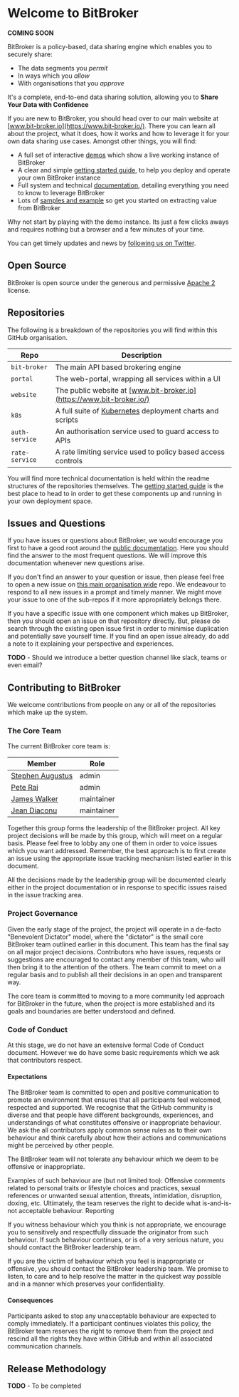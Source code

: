 # Welcome to BitBroker

__COMING SOON__

BitBroker is a policy-based, data sharing engine which enables you to securely share:

* The data segments you _permit_
* In ways which you _allow_
* With organisations that you _approve_

It's a complete, end-to-end data sharing solution, allowing you to __Share Your Data with Confidence__

If you are new to BitBroker, you should head over to our main website at [www.bit-broker.io](https://www.bit-broker.io/). There you can learn all about the project, what it does, how it works and how to leverage it for your own data sharing use cases. Amongst other things, you will find:

* A full set of interactive [demos](https://demo.bit-broker.io) which show a live working instance of BitBroker
* A clear and simple [getting started guide](https://www.bit-broker.io/docs/getting-started/), to help you deploy and operate your own BitBroker instance
* Full system and technical [documentation](https://www.bit-broker.io/docs/), detailing everything you need to know to leverage BitBroker
* Lots of [samples and example](https://www.bit-broker.io/docs/examples/) so get you started on extracting value from BitBroker

Why not start by playing with the demo instance. Its just a few clicks aways and requires nothing but a browser and a few minutes of your time.

You can get timely updates and news by [following us on Twitter](https://twitter.com/broker_bit).

## Open Source

BitBroker is open source under the generous and permissive [Apache 2](https://github.com/bit-broker/.github/blob/main/LICENSE) license.

## Repositories

The following is a breakdown of the repositories you will find within this GitHub organisation.

Repo | Description
--- | ---
`bit-broker` | The main API based brokering engine
`portal` | The web-portal, wrapping all services within a UI
`website` | The public website at [www.bit-broker.io](https://www.bit-broker.io/)
`k8s` | A full suite of [Kubernetes](https://kubernetes.io/) deployment charts and scripts
`auth-service` | An authorisation service used to guard access to APIs
`rate-service` | A rate limiting service used to policy based access controls

You will find more technical documentation is held within the readme structures of the repositories themselves. The [getting started guide](https://www.bit-broker.io/docs/getting-started/) is the best place to head to in order to get these components up and running in your own deployment space.

## Issues and Questions

If you have issues or questions about BitBroker, we would encourage you first to have a good root around the [public documentation](https://www.bit-broker.io/docs/). Here you should find the answer to the most frequent questions. We will improve this documentation whenever new questions arise.

If you don't find an answer to your question or issue, then please feel free to open a new issue on [this main organisation wide](https://github.com/bit-broker/.github/issues) repo. We endeavour to respond to all new issues in a prompt and timely manner. We might move your issue to one of the sub-repos if it more appropriately belongs there.

If you have a specific issue with one component which makes up BitBroker, then you should open an issue on that repository directly. But, please do search through the existing open issue first in order to minimise duplication and potentially save yourself time. If you find an open issue already, do add a note to it explaining your perspective and experiences.

__TODO__ - Should we introduce a better question channel like slack, teams or even email?

## Contributing to BitBroker

We welcome contributions from people on any or all of the repositories which make up the system.

### The Core Team

The current BitBroker core team is:

Member | Role
--- | ---
[Stephen Augustus](https://github.com/justaugustus) | admin
[Pete Rai](https://github.com/pete-rai) | admin
[James Walker](https://github.com/jgwalker) | maintainer
[Jean Diaconu](https://github.com/jadiaconu) | maintainer

Together this group forms the leadership of the BitBroker project. All key project decisions will be made by this group, which will meet on a regular basis. Please feel free to lobby any one of them in order to voice issues which you want addressed. Remember, the best approach is to first create an issue using the appropriate issue tracking mechanism listed earlier in this document.

All the decisions made by the leadership group will be documented clearly either in the project documentation or in response to specific issues raised in the issue tracking area.

### Project Governance

Given the early stage of the project, the project will operate in a de-facto "Benevolent Dictator" model, where the "dictator" is the small core BitBroker team outlined earlier in this document. This team has the final say on all major project decisions. Contributors who have issues, requests or suggestions are encouraged to contact any member of this team, who will then bring it to the attention of the others. The team commit to meet on a regular basis and to publish all their decisions in an open and transparent way.

The core team is committed to moving to a more community led approach for BitBroker in the future, when the project is more established and its goals and boundaries are better understood and defined.

### Code of Conduct

At this stage, we do not have an extensive formal Code of Conduct document. However we do have some basic requirements which we ask that contributors respect.

#### Expectations

The BitBroker team is committed to open and positive communication to promote an environment that ensures that all participants feel welcomed, respected and supported. We recognise that the GitHub community is diverse and that people have different backgrounds, experiences, and understandings of what constitutes offensive or inappropriate behaviour. We ask the all contributors apply common sense rules as to their own behaviour and think carefully about how their actions and communications might be perceived by other people.

The BitBroker team will not tolerate any behaviour which we deem to be offensive or inappropriate.

Examples of such behaviour are (but not limited too): Offensive comments related to personal traits or lifestyle choices and practices, sexual references or unwanted sexual attention, threats, intimidation, disruption, doxing, etc. Ultimately, the team reserves the right to decide what is-and-is-not acceptable behaviour.
Reporting

If you witness behaviour which you think is not appropriate, we encourage you to sensitively and respectfully dissuade the originator from such behaviour. If such behaviour continues, or is of a very serious nature, you should contact the BitBroker leadership team.

If you are the victim of behaviour which you feel is inappropriate or offensive, you should contact the BitBroker leadership team. We promise to listen, to care and to help resolve the matter in the quickest way possible and in a manner which preserves your confidentiality.

#### Consequences

Participants asked to stop any unacceptable behaviour are expected to comply immediately. If a participant continues violates this policy, the BitBroker team reserves the right to remove them from the project and rescind all the rights they have within GitHub and within all associated communication channels.

## Release Methodology

__TODO__ - To be completed 
